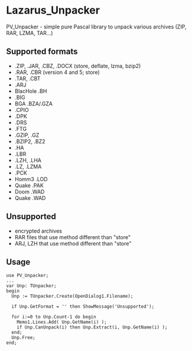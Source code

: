 # Lazarus_Unpacker
PV_Unpacker - simple pure Pascal library to unpack various archives (ZIP, RAR, LZMA, TAR...)

## Supported formats ##
- .ZIP, .JAR, .CBZ, .DOCX (store, deflate, lzma, bzip2)
- .RAR, .CBR (version 4 and 5; store)
- .TAR, .CBT
- .ARJ
- BlacHole .BH
- .BIG
- BGA .BZA/.GZA
- .CPIO
- .DPK
- .DRS
- .FTG
- .GZIP, .GZ
- .BZIP2, .BZ2
- .HA
- .LBR
- .LZH, .LHA
- .LZ, .LZMA
- .PCK
- Homm3 .LOD
- Quake .PAK
- Doom .WAD
- Quake .WAD

## Unsupported ###
- encrypted archives
- RAR files that use method different than "store"
- ARJ, LZH that use method different than "store"

## Usage ###
    use PV_Unpacker;
    ...
    var Unp: TUnpacker;
    begin
      Unp := TUnpacker.Create(OpenDialog1.Filename);
    
      if Unp.GetFormat = '' then ShowMessage('Unsupported');
    
      for i:=0 to Unp.Count-1 do begin
        Memo1.Lines.Add( Unp.GetName(i) );
        if Unp.CanUnpack(i) then Unp.Extract(i, Unp.GetName(i) );
      end;
      Unp.Free;
    end;  
